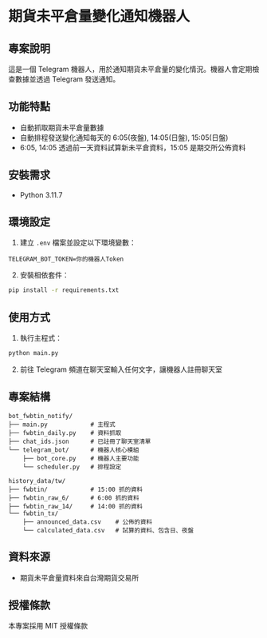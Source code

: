 # 期貨未平倉量變化通知機器人

## 專案說明
這是一個 Telegram 機器人，用於通知期貨未平倉量的變化情況。機器人會定期檢查數據並透過 Telegram 發送通知。

## 功能特點
- 自動抓取期貨未平倉量數據
- 自動排程發送變化通知每天的 6:05(夜盤), 14:05(日盤), 15:05(日盤)
- 6:05, 14:05 透過前一天資料試算新未平倉資料，15:05 是期交所公佈資料

## 安裝需求
- Python 3.11.7

## 環境設定
1. 建立 `.env` 檔案並設定以下環境變數：
```
TELEGRAM_BOT_TOKEN=你的機器人Token
```

2. 安裝相依套件：
```sh
pip install -r requirements.txt
```

## 使用方式
1. 執行主程式：
```sh
python main.py
```

2. 前往 Telegram 頻道在聊天室輸入任何文字，讓機器人註冊聊天室

## 專案結構
```
bot_fwbtin_notify/
├── main.py            # 主程式
├── fwbtin_daily.py    # 資料抓取
├── chat_ids.json      # 已註冊了聊天室清單
└── telegram_bot/      # 機器人核心模組
    ├── bot_core.py    # 機器人主要功能
    └── scheduler.py   # 排程設定
    
history_data/tw/
├── fwbtin/            # 15:00 抓的資料
├── fwbtin_raw_6/      # 6:00 抓的資料
├── fwbtin_raw_14/     # 14:00 抓的資料
└── fwbtin_tx/    
    ├── announced_data.csv    # 公佈的資料
    └── calculated_data.csv   # 試算的資料、包含日、夜盤   
```

## 資料來源
- 期貨未平倉量資料來自台灣期貨交易所

## 授權條款
本專案採用 MIT 授權條款